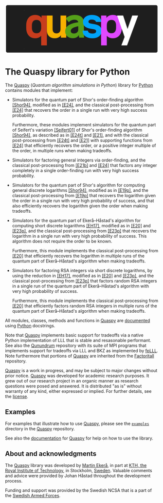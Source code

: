 ![Quaspy](https://raw.githubusercontent.com/ekera/quaspy/main/docs/quaspy.png)

# The Quaspy library for Python
The [Quaspy](https://github.com/ekera/quaspy) (<i>Quantum algorithm simulations in Python</i>) library for [Python](https://www.python.org) contains modules that implement:

- Simulators for the quantum part of Shor's order-finding algorithm [[Shor94]](https://doi.org/10.1109/SFCS.1994.365700), modified as in [[E24]](https://doi.org/10.1145/3655026), and the classical post-processing from [[E24]](https://doi.org/10.1145/3655026) that recovers the order in a single run with very high success probability.

   Furthermore, these modules implement simulators for the quantum part of Seifert's variation [[Seifert01]](https://doi.org/10.1007/3-540-45353-9_24) of Shor's order-finding algorithm [[Shor94]](https://doi.org/10.1109/SFCS.1994.365700), as described as in [[E24t]](https://diva-portal.org/smash/get/diva2:1902626/FULLTEXT01.pdf) and [[E21]](https://doi.org/10.1515/jmc-2020-0006), and with the classical post-processing from [[E24t]](https://diva-portal.org/smash/get/diva2:1902626/FULLTEXT01.pdf) and [[E21]](https://doi.org/10.1515/jmc-2020-0006) with supporting functions from [[E24]](https://doi.org/10.1145/3655026) that efficiently recovers the order, or a positive integer multiple of the order, in multiple runs when making tradeoffs.

- Simulators for factoring general integers via order-finding, and the classical post-processing from [[E21b]](https://doi.org/10.1007/s11128-021-03069-1) and [[E24]](https://doi.org/10.1145/3655026) that factors any integer completely in a single order-finding run with very high success probability.

- Simulators for the quantum part of Shor's algorithm for computing general discrete logarithms [[Shor94]](https://doi.org/10.1109/SFCS.1994.365700), modified as in [[E19p]](https://doi.org/10.48550/arXiv.1905.09084), and the classical post-processing from [[E19p]](https://doi.org/10.48550/arXiv.1905.09084) that recovers the logarithm given the order in a single run with very high probability of success, and that also efficiently recovers the logarithm given the order when making tradeoffs.

- Simulators for the quantum part of Ekerå–Håstad's algorithm for computing short discrete logarithms [[EH17]](https://doi.org/10.1007/978-3-319-59879-6_20), modified as in [[E20]](https://doi.org/10.1007/s10623-020-00783-2) and [[E23p]](https://doi.org/10.48550/arXiv.2309.01754), and the classical post-processing from [[E23p]](https://doi.org/10.48550/arXiv.2309.01754) that recovers the logarithm in a single run with very high probability of success. This algorithm does not require the order to be known.

   Furthermore, this module implements the classical post-processing from [[E20]](https://doi.org/10.1007/s10623-020-00783-2) that efficiently recovers the logarithm in multiple runs of the quantum part of Ekerå–Håstad's algorithm when making tradeoffs.

- Simulators for factoring RSA integers via short discrete logarithms, by using the reduction in [[EH17]](https://doi.org/10.1007/978-3-319-59879-6_20), modified as in [[E20]](https://doi.org/10.1007/s10623-020-00783-2) and [[E23p]](https://doi.org/10.48550/arXiv.2309.01754), and the classical post-processing from [[E23p]](https://doi.org/10.48550/arXiv.2309.01754) that factors random RSA integers in a single run of the quantum part of Ekerå–Håstad's algorithm with very high probability of success.

   Furthermore, this module implements the classical post-processing from [[E20]](https://doi.org/10.1007/s10623-020-00783-2) that efficiently factors random RSA integers in multiple runs of the quantum part of Ekerå–Håstad's algorithm when making tradeoffs.

All modules, classes, methods and functions in [Quaspy](https://github.com/ekera/quaspy) are [documented](https://github.com/ekera/quaspy/blob/main/docs/README.md) using [Python](https://www.python.org) docstrings.

Note that [Quaspy](https://github.com/ekera/quaspy) implements basic support for tradeoffs via a native Python implementation of LLL that is stable and resasonable performant. See also the [Qunundrum](https://www.github.com/ekera/qunundrum) repository with its suite of MPI programs that implements support for tradeoffs via LLL and BKZ as implemented by [fpLLL](https://github.com/fplll/fplll). Note furthermore that portions of [Quaspy](https://github.com/ekera/quaspy) are inherited from the [Factoritall](https://www.github.com/ekera/factoritall) repository.

[Quaspy](https://github.com/ekera/quaspy) is a work in progress, and may be subject to major changes without prior notice. [Quaspy](https://github.com/ekera/quaspy) was developed for academic research purposes. It grew out of our research project in an organic manner as research questions were posed and answered. It is distributed "as is" without warranty of any kind, either expressed or implied. For further details, see the [license](https://github.com/ekera/quaspy/blob/main/LICENSE.md).

## Examples
For examples that illustrate how to use [Quaspy](https://github.com/ekera/quaspy), please see the [<code>examples</code>](https://github.com/ekera/quaspy/blob/main/examples) directory in the [Quaspy](https://github.com/ekera/quaspy) repository.

See also the [documentation](https://github.com/ekera/quaspy/blob/main/docs/README.md) for [Quaspy](https://github.com/ekera/quaspy) for help on how to use the library.

## About and acknowledgments
The [Quaspy](https://github.com/ekera/quaspy) library was developed by [Martin Ekerå](mailto:ekera@kth.se), in part at [KTH, the Royal Institute of Technology](https://www.kth.se/en), in Stockholm, [Sweden](https://www.sweden.se). Valuable comments and advice were provided by Johan Håstad throughout the development process.

Funding and support was provided by the Swedish NCSA that is a part of the [Swedish Armed Forces](https://www.mil.se).